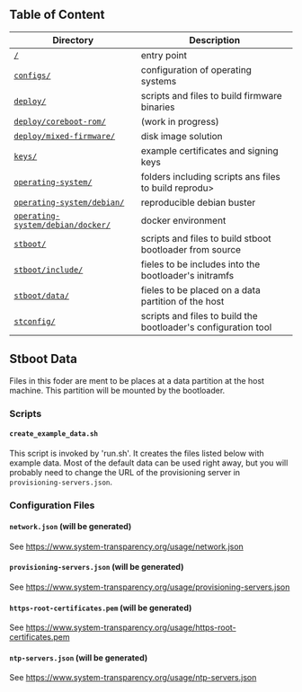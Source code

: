 ## Table of Content

| Directory                                                                                                 | Description                                                    |
| --------------------------------------------------------------------------------------------------------- | -------------------------------------------------------------- |
| [`/`](../../#scripts)                                                                                     | entry point                                                    |
| [`configs/`](../../configs/#configs)                                                                      | configuration of operating systems                             |
| [`deploy/`](../../deploy/#deploy)                                                                         | scripts and files to build firmware binaries                   |
| [`deploy/coreboot-rom/`](../../deploy/coreboot-rom/#deploy-coreboot-rom)                                  | (work in progress)                                             |
| [`deploy/mixed-firmware/`](../../deploy/mixed-firmware/#deploy-mixed-firmware)                            | disk image solution                                            |
| [`keys/`](../../keys/#keys)                                                                               | example certificates and signing keys                          |
| [`operating-system/`](../../operating-system/#operating-system)                                           | folders including scripts ans files to build reprodu>          |
| [`operating-system/debian/`](../../operating-system/debian/#operating-system-debian)                      | reproducible debian buster                                     |
| [`operating-system/debian/docker/`](../../operating-system/debian/docker/#operating-system-debian-docker) | docker environment                                             |
| [`stboot/`](../#stboot)                                                                                   | scripts and files to build stboot bootloader from source       |
| [`stboot/include/`](../include/#stboot-include)                                                           | fieles to be includes into the bootloader's initramfs          |
| [`stboot/data/`](#stboot-data)                                                                            | fieles to be placed on a data partition of the host            |
| [`stconfig/`](../../stconfig/#stconfig)                                                                   | scripts and files to build the bootloader's configuration tool |

## Stboot Data

Files in this foder are ment to be places at a data partition at the host machine. This partition will be mounted by the bootloader.

### Scripts

#### `create_example_data.sh`

This script is invoked by 'run.sh'. It creates the files listed below with example data. Most of the default data can be used right away, but you will probably need to change the URL of the provisioning server in `provisioning-servers.json`.

### Configuration Files

#### `network.json` (will be generated)

See https://www.system-transparency.org/usage/network.json

#### `provisioning-servers.json` (will be generated)

See https://www.system-transparency.org/usage/provisioning-servers.json

#### `https-root-certificates.pem` (will be generated)

See https://www.system-transparency.org/usage/https-root-certificates.pem

#### `ntp-servers.json` (will be generated)

See https://www.system-transparency.org/usage/ntp-servers.json
